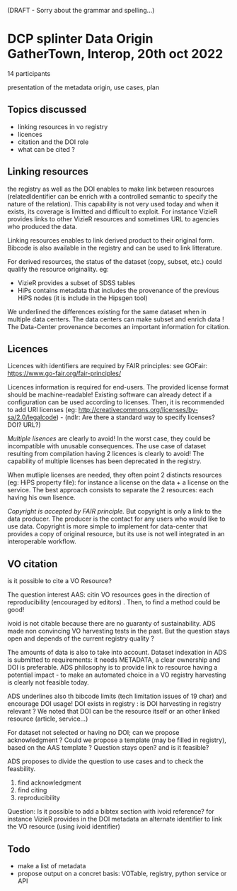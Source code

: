 (DRAFT -  Sorry about the grammar and spelling...)

# DCP splinter Data Origin GatherTown, Interop, 20th oct 2022

14 participants

presentation of the metadata origin, use cases, plan

## Topics discussed
- linking resources in vo registry
- licences
- citation and the DOI role
- what can be cited ?


## Linking resources
the registry as well as the DOI enables to make link between resources (relatedIdentifier can be enrich with a controlled semantic to specify the nature of the relation).
This capability is not very used today and when it exists, its coverage is limitted and difficult to exploit.
For instance VizieR provides links to other VizieR resources and sometimes URL to agencies who produced the data.

Linking resources enables to link derived product to their original form. Bibcode is also available in the registry and can be used to link litterature.

For derived resources, the status of the dataset (copy, subset, etc.) could qualify the resource originality.
eg:
- VizieR provides a subset of SDSS tables
- HiPs contains metadata that includes the provenance of the previous HiPS nodes (it is include in the Hipsgen tool)

We underlined the differences existing for the same dataset when in multiple data centers. The data centers can make subset and enrich data !
The Data-Center provenance becomes an important information for citation. 

## Licences
Licences with identifiers are required by FAIR principles: see GOFair: https://www.go-fair.org/fair-principles/

Licences information is required for end-users. The provided license format should be machine-readable!
Existing software can already detect if a configuration can be used according to licenses. 
Then, it is recommended to add URI licenses (eg: http://creativecommons.org/licenses/by-sa/2.0/legalcode) - (ndlr: Are there a standard way to specify licenses? DOI? URL?)

*Multiple lisences* are clearly to avoid! In the worst case, they could be incompatible with unusable consequences.
The use case of dataset resulting from compilation having 2 licences is clearly to avoid! The capability of multiple licenses has been deprecated in the registry.

When mutliple licenses are needed, they often point 2 distincts resources (eg: HiPS property file): 
for instance a license on the data + a license on the service. The best approach consists to separate the 2 resources: each having his own lisence.

*Copyright is accepted by FAIR principle.*
But copyright is only a link to the data producer. The producer is the contact for any users who would like to use data.
Copyright is more simple to implement for data-center that provides a copy of original resource, but its use is not well integrated in an interoperable workflow.


## VO citation
is it possible to cite a VO Resource? 

The question interest AAS: citin VO resources goes in the direction of reproducibility (encouraged by editors) . Then, to find a method could be good!

ivoid is not citable because there are no guaranty of sustainability.
ADS made non convincing VO harvesting tests in the past. But the question stays open and depends of the current registry quality ?

The amounts of data is also to take into account. Dataset indexation in ADS is submitted to requirements: it needs METADATA, a clear ownership and DOI is preferable.
ADS philosophy is to provide link to resource having a potential impact - to make an automated choice in a VO registry harvesting is clearly not feasible today.

ADS underlines also th bibcode limits (tech limitation issues of 19 char) and encourage DOI usage!
DOI exists in registry : is DOI harvesting in registry relevant ? We noted that DOI can be the resource itself or an other linked resource (article, service...)


For dataset not selected or having no DOI; can we propose acknowledgment ? 
Could we propose a template (may be filled in registry), based on the AAS template ?  Question stays open? and is it feasible?


ADS proposes to divide the question to use cases and to check the feasbility.
1) find acknowledgment 
2) find citing
3) reproducibility

Question: Is it possible to add a bibtex section with ivoid reference? 
for instance VizieR provides in the DOI metadata an alternate identifier to link the VO resource (using ivoid identifier)


## Todo
- make a list of metadata
- propose output on a concret basis: VOTable, registry, python service or API



